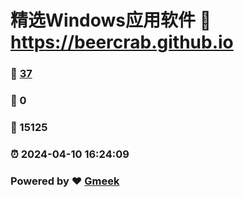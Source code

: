 # 精选Windows应用软件 :link: https://beercrab.github.io 
### :page_facing_up: [37](https://beercrab.github.io/tag.html) 
### :speech_balloon: 0 
### :hibiscus: 15125 
### :alarm_clock: 2024-04-10 16:24:09 
### Powered by :heart: [Gmeek](https://github.com/Meekdai/Gmeek)
